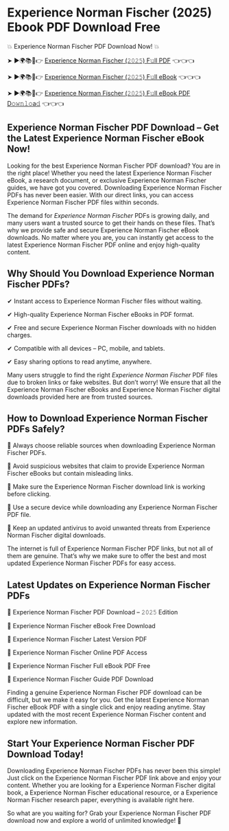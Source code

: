 # Experience Norman Fischer (2025) Ebook PDF Download Free

💥 Experience Norman Fischer PDF Download Now! 💥

➤ ►🌍📚📱👉 [Experience Norman Fischer (𝟸𝟶𝟸𝟻) F𝚞ll PDF](https://getpdf.xyz/experience-norman-fischer) 👈👈👈


➤ ►🌍📚📱👉 [Experience Norman Fischer (𝟸𝟶𝟸𝟻) F𝚞ll eBook](https://getpdf.xyz/experience-norman-fischer) 👈👈👈


➤ ►🌍📚📱👉 [Experience Norman Fischer (𝟸𝟶𝟸𝟻) F𝚞ll eBook PDF D𝚘𝚠𝚗𝚕𝚘a𝚍](https://getpdf.xyz/experience-norman-fischer) 👈👈👈


## Experience Norman Fischer PDF Download – Get the Latest Experience Norman Fischer eBook Now!

Looking for the best Experience Norman Fischer PDF download? You are in the right place! Whether you need the latest Experience Norman Fischer eBook, a research document, or exclusive Experience Norman Fischer guides, we have got you covered. Downloading Experience Norman Fischer PDFs has never been easier. With our direct links, you can access Experience Norman Fischer PDF files within seconds.

The demand for *Experience Norman Fischer* PDFs is growing daily, and many users want a trusted source to get their hands on these files. That’s why we provide safe and secure Experience Norman Fischer eBook downloads. No matter where you are, you can instantly get access to the latest Experience Norman Fischer PDF online and enjoy high-quality content.

## Why Should You Download Experience Norman Fischer PDFs?

✔ Instant access to Experience Norman Fischer files without waiting.

✔ High-quality Experience Norman Fischer eBooks in PDF format.

✔ Free and secure Experience Norman Fischer downloads with no hidden charges.

✔ Compatible with all devices – PC, mobile, and tablets.

✔ Easy sharing options to read anytime, anywhere.

Many users struggle to find the right *Experience Norman Fischer* PDF files due to broken links or fake websites. But don’t worry! We ensure that all the Experience Norman Fischer eBooks and Experience Norman Fischer digital downloads provided here are from trusted sources.

## How to Download Experience Norman Fischer PDFs Safely?

📌 Always choose reliable sources when downloading Experience Norman Fischer PDFs.

📌 Avoid suspicious websites that claim to provide Experience Norman Fischer eBooks but contain misleading links.

📌 Make sure the Experience Norman Fischer download link is working before clicking.

📌 Use a secure device while downloading any Experience Norman Fischer PDF file.

📌 Keep an updated antivirus to avoid unwanted threats from Experience Norman Fischer digital downloads.

The internet is full of Experience Norman Fischer PDF links, but not all of them are genuine. That’s why we make sure to offer the best and most updated Experience Norman Fischer PDFs for easy access.

## Latest Updates on Experience Norman Fischer PDFs

🔹 Experience Norman Fischer PDF Download – 𝟸𝟶𝟸𝟻 Edition

🔹 Experience Norman Fischer eBook Free Download

🔹 Experience Norman Fischer Latest Version PDF

🔹 Experience Norman Fischer Online PDF Access

🔹 Experience Norman Fischer Full eBook PDF Free

🔹 Experience Norman Fischer Guide PDF Download

Finding a genuine Experience Norman Fischer PDF download can be difficult, but we make it easy for you. Get the latest Experience Norman Fischer eBook PDF with a single click and enjoy reading anytime. Stay updated with the most recent Experience Norman Fischer content and explore new information.

## Start Your Experience Norman Fischer PDF Download Today!

Downloading Experience Norman Fischer PDFs has never been this simple! Just click on the Experience Norman Fischer PDF link above and enjoy your content. Whether you are looking for a Experience Norman Fischer digital book, a Experience Norman Fischer educational resource, or a Experience Norman Fischer research paper, everything is available right here.

So what are you waiting for? Grab your Experience Norman Fischer PDF download now and explore a world of unlimited knowledge! 🚀